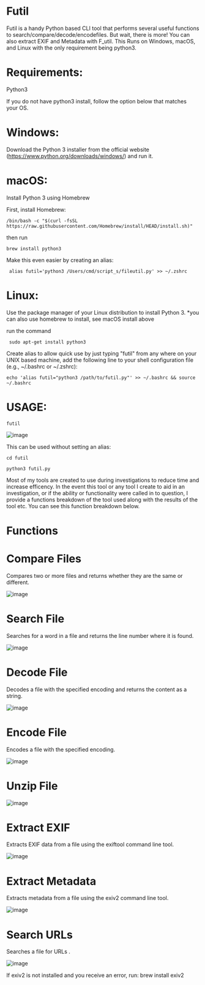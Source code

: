 # Futil
Futil is a handy Python based CLI tool that performs several useful functions to search/compare/decode/encodefiles. But wait, there is more! You can also extract EXIF and Metadata with F_util. This Runs on Windows, macOS, and Linux with the only requirement being python3. 

# Requirements:

Python3

If you do not have python3 install, follow the option below that matches your OS. 

# Windows:

Download the Python 3 installer from the official website (https://www.python.org/downloads/windows/) and run it.
   
# macOS:

Install Python 3 using Homebrew 
    
First, install Homebrew:

    /bin/bash -c "$(curl -fsSL https://raw.githubusercontent.com/Homebrew/install/HEAD/install.sh)" 
    
then run 

    
    brew install python3 
Make this even easier by creating an alias:
    
     alias futil='python3 /Users/cmd/script_s/fileutil.py' >> ~/.zshrc

# Linux:

Use the package manager of your Linux distribution to install Python 3. *you can also use homebrew to install, see macOS install above
    
run the command 
    
     sudo apt-get install python3
Create alias to allow quick use by just typing "futil" from any where on your UNIX based machine, 
add the following line to your shell configuration file (e.g., ~/.bashrc or ~/.zshrc):

    echo 'alias futil="python3 /path/to/futil.py"' >> ~/.bashrc && source ~/.bashrc


# USAGE:

    futil
    
    
   
   ![image](https://user-images.githubusercontent.com/113065386/223303512-bf1142cc-c476-4ee8-9722-e4629c857f4d.png)

This can be used without setting an alias:

    cd futil
    
    python3 futil.py
    

Most of my tools are created to use during investigations to reduce time and increase efficency. In the event this tool or any tool I create to aid in an investigation, or if the ability or functionality were called in to question, I provide a functions breakdown of the tool used along with the results of the tool etc. You can see this function breakdown below. 

# Functions

# Compare Files

Compares two or more files and returns whether they are the same or different.  

![image](https://user-images.githubusercontent.com/113065386/223295495-4a50ba53-2356-4307-8b99-5f885e6a1832.png)




# Search File

Searches for a word in a file and returns the line number where it is found.

![image](https://user-images.githubusercontent.com/113065386/223295401-1667c1e5-f215-4850-83b2-6bbea6362619.png)



# Decode File

Decodes a file with the specified encoding and returns the content as a string.

![image](https://user-images.githubusercontent.com/113065386/223292346-0b078cfe-c2f4-46ef-bd5b-85ce90a08084.png)




# Encode File

Encodes a file with the specified encoding.

![image](https://user-images.githubusercontent.com/113065386/223292192-d4b65a5a-5a7e-4076-80a6-5d3e8c0a8d93.png)



# Unzip File

![image](https://user-images.githubusercontent.com/113065386/223292687-0c1d0691-a93c-4969-b502-05cb8b776adf.png)



# Extract EXIF

Extracts EXIF data from a file using the exiftool command line tool.

![image](https://user-images.githubusercontent.com/113065386/223292439-e0effb00-6936-4cf4-bbab-9dc3f2efcd2d.png)



# Extract Metadata

Extracts metadata from a file using the exiv2 command line tool.

![image](https://user-images.githubusercontent.com/113065386/223292546-09930269-0dcd-4bd0-a6f0-fa0f799ff4e5.png)



# Search URLs

Searches a file for URLs . 


![image](https://user-images.githubusercontent.com/113065386/223293021-afa05e84-48f1-4651-b836-f33c04515cd3.png)


If exiv2 is not installed and you receive an error, run:
      brew install exiv2
